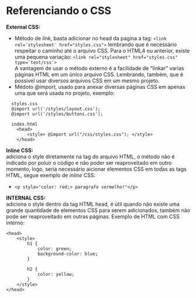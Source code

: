 # Referenciando o CSS  
**External CSS:**  
 * Método de *_link_*, basta adicionar no head da pagina a tag: `<link rel=¨stylesheet¨ href="styles.css">` lembrando que é necessário respeitar o caminho até o arquivo CSS. Para o HTML4 ou anterior, existe uma pequena variação: `<link rel="stylesheet" href="styles.css" type=¨text/css¨>`  
 A vantagem de usar o método externo é a facilidade de "linkar" varias páginas HTML em um único arquivo CSS. Lembrando, também, que é possivel usar diversos arquivos CSS em um mesmo projeto.
  *  Médoto *_@import_*, usado para anexar diversas páginas CSS em apenas uma que será usada no projeto, exemplo: 
```
  styles.css
  @import url('/styles/layout.css');
  @import url('/styles/buttons.css');

  index.html
    <head>
        <style> @import url("/css/styles.css"); </style>
    </head>
```
**Inline CSS:**  
adiciona o style diretamente na tag do arquivo HTML, o método não é indicado por poluir o código e não poder ser reaproveitado em outro momento, logo, seria necessário aicionar elementos CSS em todas as tags HTML, segue exemplo de *_inline_* CSS:
 * `<p style="color: red;> paragrafo vermelho!"</p>`

**INTERNAL CSS:**  
adiciona o style dentro da tag HTML head, é útil quando não existe uma grande quantidade de elementos CSS para serem adicionados, também não pode ser reaproveitado em outras páginas. Exemplo de HTML com CSS interno:
```
<head>
    <style>
        h1 {
            color: green;
            background-color: blue;
        }

        h2 {
            color: yellow;
        }
    </style>
</head>
```
